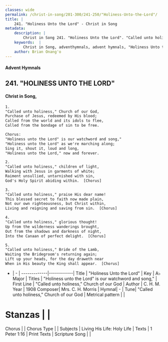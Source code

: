 ```yaml
---
classes: wide
permalink: /christ-in-song/201-300/241-250/"Holiness-Unto-the-Lord"/
title: |
    241. "Holiness Unto the Lord" - Christ in Song
metadata:
    description: |
        Christ in Song 241. "Holiness Unto the Lord". "Called unto holiness," Church of our God, Purchase of Jesus, redeemed by His blood; Called from the world and its idols to flee, Called from the bondage of sin to be free. Chorus: "Holiness unto the Lord" is our watchword and song," "Holiness unto the Lord" as we're marching along; Sing it, shout it, loud and long, "Holiness unto the Lord," now and forever.
    keywords:  |
        Christ in Song, adventhymnals, advent hymnals, "Holiness Unto the Lord", "Called unto holiness," Church of our God. "Holiness unto the Lord" is our watchword and song,"
    author: Brian Onang'o
---
```


#### Advent Hymnals
## 241. "HOLINESS UNTO THE LORD"
####  Christ in Song,

```txt
1.
"Called unto holiness," Church of our God,
Purchase of Jesus, redeemed by His blood;
Called from the world and its idols to flee,
Called from the bondage of sin to be free.

Chorus:
"Holiness unto the Lord" is our watchword and song,"
"Holiness unto the Lord" as we're marching along;
Sing it, shout it, loud and long,
"Holiness unto the Lord," now and forever.

2.
"Called unto holiness," children of light,
Walking with Jesus in garments of white;
Raiment unsullied, untarnished with sin,
God's Holy Spirit abiding within.  [Chorus]

3.
"Called unto holiness," praise His dear name!
This blessed secret to faith now made plain,
Not our own righteousness, but Christ within,
Living and reigning and saving from sin.  [Chorus]

4.
"Called unto holiness," glorious thought!
Up from the wilderness wanderings brought,
Out from the shadows and darkness of night,
Into the Canaan of perfect delight.  [Chorus]

5.
"Called unto holiness," Bride of the Lamb,
Waiting the Bridegroom's returning again;
Lift up your heads, for the day draweth near
When in His beauty the King shall appear.  [Chorus]

```

- |   -  |
-------------|------------|
Title | "Holiness Unto the Lord" |
Key | A♭ Major |
Titles | "Holiness unto the Lord" is our watchword and song," |
First Line | "Called unto holiness," Church of our God |
Author | C. H. M.
Year | 1908
Composer| Mrs. C. H. Morris |
Hymnal|  - |
Tune| "Called unto holiness," Church of our God |
Metrical pattern | |
# Stanzas |  |
Chorus |  |
Chorus Type |  |
Subjects | Living His Life: Holy Life |
Texts | 1 Peter 1:16 |
Print Texts | 
Scripture Song |  |
    
